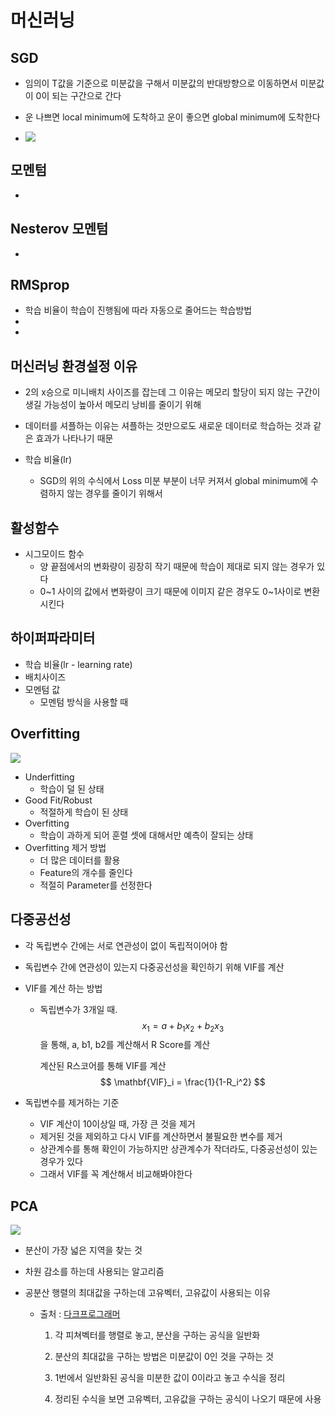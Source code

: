 # 머신러닝

## SGD

- 임의이 T값을 기준으로 미분값을 구해서 미분값의 반대방향으로 이동하면서 미분값이 0이 되는 구간으로 간다

- 운 나쁘면 local minimum에 도착하고 운이 좋으면 global minimum에 도착한다

- ![](https://latex.codecogs.com/gif.latex?w(t&plus;1)&space;=&space;w(t)&space;-&space;{\partial\over\partial&space;w}\mathbf{Loss(w)})



## 모멘텀

- 



## Nesterov 모멘텀

- 



## RMSprop

- 학습 비율이 학습이 진행됨에 따라 자동으로 줄어드는 학습방법
- 
- 


## 머신러닝 환경설정 이유

- 2의 x승으로 미니배치 사이즈를 잡는데 그 이유는 메모리 할당이 되지 않는 구간이 생길 가능성이 높아서 메모리 낭비를 줄이기 위해
- 데이터를 셔플하는 이유는 셔플하는 것만으로도 새로운 데이터로 학습하는 것과 같은 효과가 나타나기 때문

- 학습 비율(lr)
  - SGD의 위의 수식에서 Loss 미분 부분이 너무 커져서 global minimum에 수렴하지 않는 경우를 줄이기 위해서



## 활성함수

- 시그모이드 함수
  - 양 끝점에서의 변화량이 굉장히 작기 때문에 학습이 제대로 되지 않는 경우가 있다
  - 0~1 사이의 값에서 변화량이 크기 때문에 이미지 같은 경우도 0~1사이로 변환시킨다



## 하이퍼파라미터

- 학습 비율(lr - learning rate)
- 배치사이즈
- 모멘텀 값
  - 모멘텀 방식을 사용할 때



## Overfitting

![](https://binarycoders.files.wordpress.com/2019/10/01.png?w=1024)

- Underfitting
  - 학습이 덜 된 상태
- Good Fit/Robust
  - 적절하게 학습이 된 상태
- Overfitting
  - 학습이 과하게 되어 훈렬 셋에 대해서만 예측이 잘되는 상태
- Overfitting 제거 방법
  - 더 많은 데이터를 활용
  - Feature의 개수를 줄인다
  - 적절히 Parameter를 선정한다



## 다중공선성

- 각 독립변수 간에는 서로 연관성이 없이 독립적이어야 함

- 독립변수 간에 연관성이 있는지 다중공선성을 확인하기 위해 VIF를 계산

- VIF를 계산 하는 방법

  - 독립변수가 3개일 때.
    $$
    x_1 = a + b_1x_2+b_2x_3
    $$
    을 통해, a, b1, b2를 계산해서 R Score를 계산

    계산된 R스코어를 통해 VIF를 계산
    $$
    \mathbf{VIF}_i = \frac{1}{1-R_i^2}
    $$

- 독립변수를 제거하는 기준

  - VIF 계산이 10이상일 때, 가장 큰 것을 제거
  - 제거된 것을 제외하고 다시 VIF를 계산하면서 불필요한 변수를 제거
  - 상관계수를 통해 확인이 가능하지만 상관계수가 작더라도, 다중공선성이 있는 경우가 있다
  - 그래서 VIF를 꼭 계산해서 비교해봐야한다



## PCA

![](http://i.imgur.com/Uv2dlsH.gif)

- 분산이 가장 넓은 지역을 찾는 것

- 차원 감소를 하는데 사용되는 알고리즘

- 공분산 행렬의 최대값을 구하는데 고유벡터, 고유값이 사용되는 이유

  - 출처 : [다크프로그래머](https://darkpgmr.tistory.com/110)

    1. 각 피쳐벡터를 행렬로 놓고, 분산을 구하는 공식을 일반화

    2. 분산의 최대값을 구하는 방법은 미분값이 0인 것을 구하는 것
    3. 1번에서 일반화된 공식을 미분한 값이 0이라고 놓고 수식을 정리
    4. 정리된 수식을 보면 고유벡터, 고유값을 구하는 공식이 나오기 때문에 사용